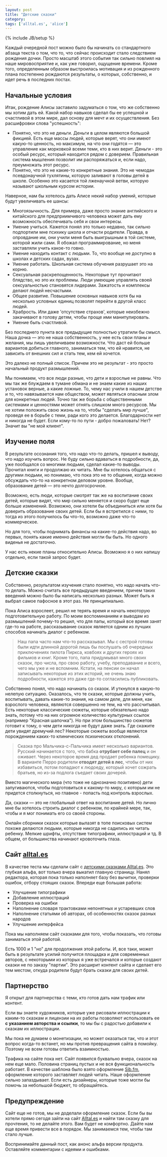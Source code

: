 ```yaml
---
layout: post
title: "Детские сказки"
category: 
tags: ['alltal.es', 'alice']
---
```

{% include JB/setup %}

Каждый очередной пост можно было бы начинать со стандартного абзаца текста о том, что то, что сейчас происходит стало следствием рождения дочки. Просто масштаб этого события так сильно повлиял на наше мировосприятие и, как уже говорил, ощущение времени. Кроме того, определенным образом выстроилась мотивация и из рожденного плана постепенно рождаются результаты, о которых, собственно, и идет речь в последних постах.

## Начальные условия

Итак, рождение Алисы заставило задуматься о том, что же собственно мы хотим дать ей. Какой набор навыков сделал бы ее успешной и счастливой в этом мире, дал основу для мечт и их осуществления. Без расшифровки слова "успешность":

* Понятно, что это не деньги. Деньги в целом являются большой фикцией. Есть еще массы людей, которые верят, что они имеют какую-то ценность, но максимум, на что они годятся — это управление как морковкой всеми теми, кто в них верит. Деньги - это особый ресурс, который находится рядом с доверием. Правильная система мышления позволит им распоряжаться и, если надо, преумножать этот ресурс.
* Понятно, что это не какие-то конкретные знания. Это не чемодан псевдонаучной тухлятины, которую заливают в головы детей в школе. Особенно это касается той лженаучной ветви, которую называют школьным курсом истории.

Наверное, нам бы хотелось дать Алисе некий набор умений, которые будут увеличивать ее шансы:

* Многоязычность. Для примера, даже просто знание английского и китайского для предприимчивого человека может дать ему возможность обеспечивать себя и свои интересы.
* Умение учиться. Кажется понял это только недавно, так сильно подпортили мне психику школа и отчасти родители. Правда, в опровдание им, они учили меня быть выигрышным в той системе, которой жили сами. Я обожал программирование, но меня заставляли учить какое-то говно.
* Умение находить контакт с людьми. То, что вообще не доступно в школах и детских садах, вузах.
* Умение работать. Школьная система обучения разрушает это на корню.
* Сексуальная раскрепощенность. Некоторые тут прочитают блядство, но это их проблемы. Люди умеющие управлять своей сексуальностью становятся лидерами. Зажатость и комплексы делают людей несчастыми.
* Общее развитие. Повышение основных навыков хотя бы на несколько условных единиц позволят перейти в другой класс людей.
* Храбрость. Или даже 'отсутствие страхов', которые неизбежно закачивают в голову детям, чтобы проще ими манипулировать.
* Умение быть счастливой. 

Без последнего пункта все предыдущие полностью утратили бы смысл. Наша дочка — это не наша собственность, у нее есть свои планы и желания, мы лишь увеличиваем возможности. Что даст ей больше вариантов добиться главного, заниматься тем, что ей нравится, не зависить от внешних сил и стать тем, кем ей хочется.

Это далеко не полный список. Причем это не результат - это просто начальный продукт размышлений.

Мы понимаем, что все люди разные, что дети и взрослые не равны. Что мы так же блуждаем в тумане обмана и не знаем какие из наших установок верные, а какие ложные. То, чему нас учили в нашем детстве и то, что навязывается нам обществом, может являться опасным злом для конкретных людей. Точно так же борьба с общественными системами и ценностями может отнять слишком много ресурсов. Мы не хотим положить свою жизнь на то, чтобы "сделать мир лучше", проведя ее в борьбе с теми, ради кого это делается. Благодарности нет и никогда не будет. Если кому-то по пути - добро пожаловать! Нет? Значит вы "не мой клиент".

## Изучение поля

В результате осознания того, что надо что-то делать, пришел к выводу, что надо изучить вопрос. Не буду сильно вдаваться в подробности, да, уже пообщался со многими людьми, сделал какие-то выводы. Прочитал книги и продолжаю их читать. Мне бы хотелось общаться с другими людьми, но понимаю, что пока это не то общение, когда можно обсуждать что-то на конкретном деловом уровне. Вообще, образование детей — это нечто долгосрочное. 

Возможно, есть люди, которые смотрят так же на воспитание своих детей, которые видят, что мир сильно меняется и скоро будет еще больше изменений. Возможно, они хотели бы объединиться или хотя бы доверить образование своих детей. Если бы я встретился с ними, то тогда из этого получилось бы что-то, возможно даже что-то коммерческое.

Но для того, чтобы поднимать финансы на какие-то действия надо, во первых, понять какие именно действия могли бы быть. Но одного виденья не достаточно. 

У нас есть некие планы относительно Алисы. Возможно я о них напишу отдельно, если такой запрос будет. 

## Детские сказки

Собственно, результатом изучения стало понятно, что надо начать что-то делать. Можно считать все предыдущее введением, причем таких введений можно было бы написать несколько разных. Может быть я выбрал самое пафосное в этот раз. Не принципиально.

Пока Алиса взрослеет, решил не терять время и начать некоторую подготовительную работу. По моим воспоминаниям и выводам из размышлений почему-то решил, что для папы, который все время занят где-то на работе, рассказывание сказок является одним из лучших способов начинать диалог с ребенком. 

> Наш папа часто нам что-то рассказывал. Мы с сестрой готовы были идти длинной дорогой лишь бы послушать об очередных приключениях пилота Пиркса, ковбоях и других героях из фильмов и книг. Кроме того, папа придумывал много своих сказок, про числа, про свою работу, учебу, преподавание и всего, чего мы уже и не вспомним. Кстати, на пенсии он начал записывать некоторые из этих историй, не очень знаю подробности, кажется это даже где-то согласились публиковать.

Собственно понял, что надо начинать со сказок. И уткнулся в какую-то нелепую ситуацию. Оказалось, что те сказки, которые должны учить, воспитывать, давать какие-то знания, на самом деле, для меня, как взрослого человека, являются совершенно не тем, на что рассчитывал. Есть некоторые классические сюжеты, которые обязательно надо знать, потому что на них огромное количество культурных ссылок (например "Красная шапочка"). Но при этом большинство сюжетов готовит к тому, о чем дети никогда не будут даже знать. Где скажите дети увидят дремучий лес? Некоторые сюжеты вообще являются порождением каких-то клинических психических отклонений.

> Сказка про Мальчика-с-Пальчика имеет несколько вариантов. Русский начинается с того, что бабка **отрубает себе палец** и он оживает. Через некоторое время дед продает ребенка помещику. В варианте Перро родители **отводят детей в лес**, чтобы от них избавиться, потом попадают к людоеду, который хочет сожрать братьев, но из-за подлога съедает своих дочерей.

Вместо магического мира (что тоже не однозначно позитивно) дети запугиваются, чтобы подготовиться к какому-то миру, с которым им не придется столкнуться, но главное - попасть под контроль взрослых. 

Да, сказки — это не глобальный ответ на воспитание детей. Но лично мне бы хотелось строить диалог с ребенком, по крайней мере, так, чтобы и я мог понимать его со своей стороны.

Онлайн сборники сказок которые вылазят в топе поисковых систем похоже делаются людьми, которые никогда не садились их читать ребенку. Мелкие шрифты, отсутствие типографики, иллюстраций и тд. В общем, от большинства начинают кровоточить глаза.

## Сайт [alltal.es](http://www.alltal.es/)

В качестве теста мы сделали сайт с [детскими сказками Alltal.es](http://www.alltal.es/). Это глубкая альфа, вот только вчера выкатил главную страницу. Нанял редактора, которая пока только наполняет базу без вычитки, проверки ошибок, отбору стоящих сказок. Впереди еще большая работа:

* Улучшение типографики
* Добавление иллюстраций
* Проверка на ошибки
* Наполнение словаря трактовками непонятных и устаревших слов
* Наполнение статьями об авторах, об особенностях сказок разных народов
* Улучшение интерфейса

Пока мы наполняем сайт сказками для того, чтобы показать, что готовы заниматься этой работой. 

Есть 1000 и 1 "но" для продолжения этой работы. И, все таки, может быть в результате усилий получится площадка и для современных авторов, с некоторыми из которых я уже встречался и которые создают сказки не по заказу "партии". Это расширит контент сайта и сделает его тем местом, откуда родители будут брать сказки для своих детей. 

## Партнерство

Я открыт для партнерства с теми, кто готов дать нам трафик или контент. 

Если вы знаете художников, которые уже рисовали иллюстрации к каким-то сказкам и лицензии на их работы позволяют использовать ее **с указанием авторства и ссылки**, то мы бы с радостью добавили к сказкам их иллюстрации.

Мы пока не думаем о монетизации, но может оказаться так, что и этот вопрос когда-то встанет, но мы против превращения сайта в помойку. Поэтому не всем готовы ответить взаимностью. 

Трафика на сайте пока нет. Сайт появился буквально вчера, сказок на нем еще мало. Половина страниц пустых и не вся функциональность работает. В качестве шаблона было взято оформление [Sib.fm](http://sib.fm), оформление которого заставляет людей читать. Наше оформление сильно запаздывает. Если есть дизайнеры, которые тоже могли бы помочь за небольшой бюджет, то обращайтесь.

## Предупреждение

Сайт еще не готов, мы не доделали оформление сказок. Если бы вы хотели прямо сегодя зайти на сайт [Alltal.es](http://www.alltal.es/) и найти там сказку для прочтения, то не делайте этого. Вам будет не комфортно. Дайте нам еще время привести все в порядок. Мы занимаемся тем, чтобы там стало лучше.

Воспринимайте данный пост, как анонс альфа версии продукта. Оставляйте комментарии с идеями и ошибками.
